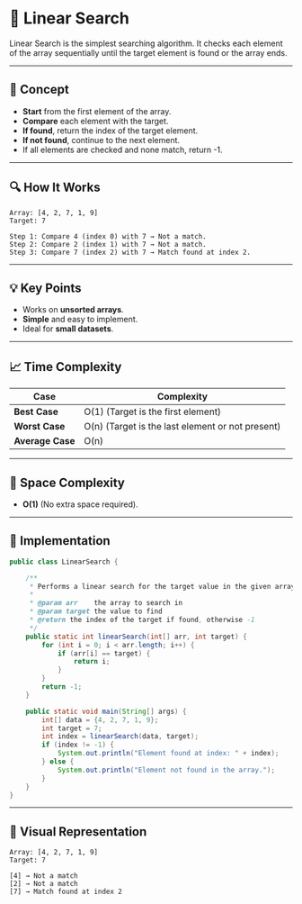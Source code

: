 # 📘 **Linear Search**

Linear Search is the simplest searching algorithm. It checks each element of the array sequentially until the target element is found or the array ends.

---

## 🧠 **Concept**

- **Start** from the first element of the array.
- **Compare** each element with the target.
- **If found**, return the index of the target element.
- **If not found**, continue to the next element.
- If all elements are checked and none match, return -1.

---

## 🔍 **How It Works**

```plaintext
Array: [4, 2, 7, 1, 9]
Target: 7

Step 1: Compare 4 (index 0) with 7 → Not a match.
Step 2: Compare 2 (index 1) with 7 → Not a match.
Step 3: Compare 7 (index 2) with 7 → Match found at index 2.
```

---

## 💡 **Key Points**

- Works on **unsorted arrays**.
- **Simple** and easy to implement.
- Ideal for **small datasets**.

---

## 📈 **Time Complexity**

| **Case**       | **Complexity**         |
|----------------|------------------------|
| **Best Case**  | O(1) (Target is the first element) |
| **Worst Case** | O(n) (Target is the last element or not present) |
| **Average Case** | O(n) |

---

## 💾 **Space Complexity**

- **O(1)** (No extra space required).

---

## 🔧 **Implementation**

```java
public class LinearSearch {

    /**
     * Performs a linear search for the target value in the given array.
     *
     * @param arr    the array to search in
     * @param target the value to find
     * @return the index of the target if found, otherwise -1
     */
    public static int linearSearch(int[] arr, int target) {
        for (int i = 0; i < arr.length; i++) {
            if (arr[i] == target) {
                return i;
            }
        }
        return -1;
    }

    public static void main(String[] args) {
        int[] data = {4, 2, 7, 1, 9};
        int target = 7;
        int index = linearSearch(data, target);
        if (index != -1) {
            System.out.println("Element found at index: " + index);
        } else {
            System.out.println("Element not found in the array.");
        }
    }
}
```

---

## 🎨 **Visual Representation**

```plaintext
Array: [4, 2, 7, 1, 9]
Target: 7

[4] → Not a match
[2] → Not a match
[7] → Match found at index 2
